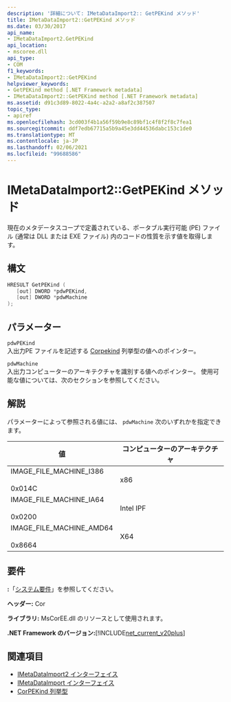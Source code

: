 ```yaml
---
description: '詳細について: IMetaDataImport2:: GetPEKind メソッド'
title: IMetaDataImport2::GetPEKind メソッド
ms.date: 03/30/2017
api_name:
- IMetaDataImport2.GetPEKind
api_location:
- mscoree.dll
api_type:
- COM
f1_keywords:
- IMetaDataImport2::GetPEKind
helpviewer_keywords:
- GetPEKind method [.NET Framework metadata]
- IMetaDataImport2::GetPEKind method [.NET Framework metadata]
ms.assetid: d91c3d89-8022-4a4c-a2a2-a8af2c387507
topic_type:
- apiref
ms.openlocfilehash: 3cd003f4b1a56f59b9e8c89bf1c4f8f2f8c7fea1
ms.sourcegitcommit: ddf7edb67715a5b9a45e3dd44536dabc153c1de0
ms.translationtype: MT
ms.contentlocale: ja-JP
ms.lasthandoff: 02/06/2021
ms.locfileid: "99688586"
---
```

# <a name="imetadataimport2getpekind-method"></a>IMetaDataImport2::GetPEKind メソッド

現在のメタデータスコープで定義されている、ポータブル実行可能 (PE) ファイル (通常は DLL または EXE ファイル) 内のコードの性質を示す値を取得します。  
  
## <a name="syntax"></a>構文  
  
```cpp  
HRESULT GetPEKind (  
   [out] DWORD *pdwPEKind,  
   [out] DWORD *pdwMachine  
);  
```  
  
## <a name="parameters"></a>パラメーター  

 `pdwPEKind`  
 入出力PE ファイルを記述する [Corpekind](corpekind-enumeration.md) 列挙型の値へのポインター。  
  
 `pdwMachine`  
 入出力コンピューターのアーキテクチャを識別する値へのポインター。 使用可能な値については、次のセクションを参照してください。  
  
## <a name="remarks"></a>解説  

 パラメーターによって参照される値には、 `pdwMachine` 次のいずれかを指定できます。  
  
|値|コンピューターのアーキテクチャ|  
|-----------|--------------------------|  
|IMAGE_FILE_MACHINE_I386<br /><br /> 0x014C|x86|  
|IMAGE_FILE_MACHINE_IA64<br /><br /> 0x0200|Intel IPF|  
|IMAGE_FILE_MACHINE_AMD64<br /><br /> 0x8664|X64|  
  
## <a name="requirements"></a>要件  

 **:**「[システム要件](../../get-started/system-requirements.md)」を参照してください。  
  
 **ヘッダー:** Cor  
  
 **ライブラリ:** MsCorEE.dll のリソースとして使用されます。  
  
 **.NET Framework のバージョン:**[!INCLUDE[net_current_v20plus](../../../../includes/net-current-v20plus-md.md)]  
  
## <a name="see-also"></a>関連項目

- [IMetaDataImport2 インターフェイス](imetadataimport2-interface.md)
- [IMetaDataImport インターフェイス](imetadataimport-interface.md)
- [CorPEKind 列挙型](corpekind-enumeration.md)
